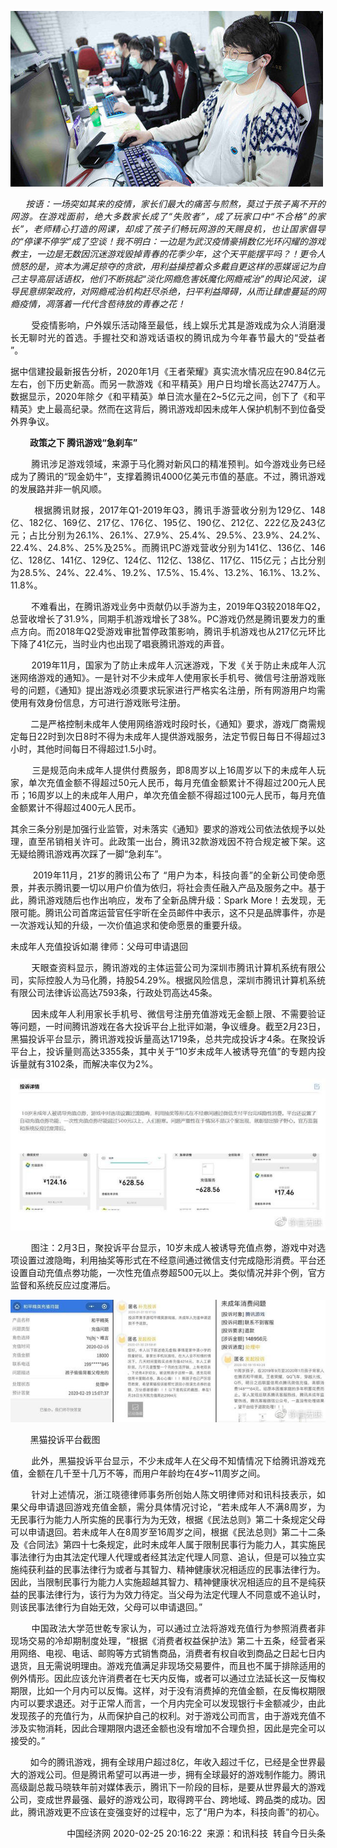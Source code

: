 <p><img src="https://raw.githubusercontent.com/ZjzMisaka/iaders/master/img/2020/03/29de2-0067hHJjly1gcmq1f5at0j30dw07t46r.jpg"></p>
<p align="justify">&nbsp; &nbsp; &nbsp;<i> 按语：一场突如其来的疫情，家长们最大的痛苦与煎熬，莫过于孩子离不开的网游。在游戏面前，绝大多数家长成了“失败者”，成了玩家口中“不合格”的家长”，老师精心打造的网课，却成了孩子们畅玩网游的天赐良机，也让国家倡导的“停课不停学”成了空谈！我不明白：一边是为武汉疫情豪捐数亿光环闪耀的游戏教主，一边是无数因沉迷游戏毁掉青春的花季少年，这个天平能摆平吗？！更令人愤怒的是，资本为满足掠夺的贪欲，用利益操控着众多戴自更这样的恶媒谣记为自己主导高层话语权，他们不断挑起“淡化网瘾危害妖魔化网瘾戒治”的舆论风波，误导民意绑架政府，对网瘾戒治机构赶尽杀绝，扫平利益障碍，从而让肆虐蔓延的网瘾疫情，凋落着一代代含苞待放的青春之花！</i><span id="more-8871"></span></p>
<p align="justify">&nbsp; &nbsp; &nbsp; &nbsp; 受疫情影响，户外娱乐活动降至最低，线上娱乐尤其是游戏成为众人消磨漫长无聊时光的首选。手握社交和游戏话语权的腾讯成为今年春节最大的“受益者 ”。</p>
<p align="justify">据中信建投最新报告分析，2020年1月《王者荣耀》真实流水情况应在90.84亿元左右，创下历史新高。而另一款游戏《和平精英》用户日均增长高达2747万人。数据显示，2020年除夕《和平精英》单日流水量在2~5亿元之间，创下了《和平精英》史上最高纪录。然而在这背后，腾讯游戏却因未成年人保护机制不到位备受外界争议。</p>
<p align="justify">&nbsp; &nbsp; &nbsp; &nbsp;<b> 政策之下 腾讯游戏“急刹车”</b></p>
<p align="justify">&nbsp; &nbsp; &nbsp; &nbsp; 腾讯涉足游戏领域，来源于马化腾对新风口的精准预判。如今游戏业务已经成为了腾讯的“现金奶牛”，支撑着腾讯4000亿美元市值的基底。不过，腾讯游戏的发展路并非一帆风顺。</p>
<p align="justify">&nbsp; &nbsp; &nbsp; &nbsp; 根据腾讯财报，2017年Q1-2019年Q3，腾讯手游营收分别为129亿、148亿、182亿、169亿、217亿、176亿、195亿、190亿、212亿、222亿及243亿元；占比分别为26.1%、26.1%、27.9%、25.4%、29.5%、23.9%、24.2%、22.4%、24.8%、25%及25%。而腾讯PC游戏营收分别为141亿、136亿、146亿、128亿、141亿、129亿、124亿、112亿、138亿、117亿、115亿元；占比分别为28.5%、24%、22.4%、19.2%、17.5%、15.4%、13.2%、16.1%、13.2%、11.8%。</p>
<p align="justify">&nbsp; &nbsp; &nbsp; &nbsp; 不难看出，在腾讯游戏业务中贡献仍以手游为主，2019年Q3较2018年Q2，总营收增长了31.9%，同期手机游戏增长了38%。PC游戏仍然是腾讯要发力的重点方向。而2018年Q2受游戏审批暂停政策影响，腾讯手机游戏也从217亿元环比下降了41亿元，当时业内也出现了唱衰腾讯游戏的声音。</p>
<p align="justify">&nbsp; &nbsp; &nbsp; &nbsp; 2019年11月，国家为了防止未成年人沉迷游戏，下发《关于防止未成年人沉迷网络游戏的通知》。一是针对不少未成年人使用家长手机号、微信号注册游戏账号的问题，《通知》提出游戏必须要求玩家进行严格实名注册，所有网游用户均需使用有效身份信息，方可进行游戏账号注册。</p>
<p align="justify">&nbsp; &nbsp; &nbsp; &nbsp; 二是严格控制未成年人使用网络游戏时段时长，《通知》要求，游戏厂商需规定每日22时到次日8时不得为未成年人提供游戏服务，法定节假日每日不得超过3小时，其他时间每日不得超过1.5小时。</p>
<p align="justify">&nbsp; &nbsp; &nbsp; &nbsp; 三是规范向未成年人提供付费服务，即8周岁以上16周岁以下的未成年人玩家，单次充值金额不得超过50元人民币，每月充值金额累计不得超过200元人民币；16周岁以上的未成年人用户，单次充值金额不得超过100元人民币，每月充值金额累计不得超过400元人民币。</p>
<p align="justify">其余三条分别是加强行业监管，对未落实《通知》要求的游戏公司依法依规予以处理，直至吊销相关许可。此政策一出台，腾讯32款游戏因不符合规定被下架。这无疑给腾讯游戏再次踩了一脚“急刹车”。</p>
<p align="justify">&nbsp; &nbsp; &nbsp; &nbsp; 2019年11月，21岁的腾讯公布了 “用户为本，科技向善”的全新公司使命愿景，并表示腾讯要一切以用户价值为依归，将社会责任融入产品及服务之中。基于此，腾讯游戏随后也作出响应，发布了全新品牌升级：Spark More！去发现，无限可能。腾讯公司首席运营官任宇昕在全员邮件中表示，这不只是品牌事件，亦是一次游戏认知的升级，一次价值追求和使命愿景的重要升级。</p>
<p align="justify">未成年人充值投诉如潮 律师：父母可申请退回</p>
<p align="justify">&nbsp; &nbsp; &nbsp; &nbsp; 天眼查资料显示，腾讯游戏的主体运营公司为深圳市腾讯计算机系统有限公司，实际控股人为马化腾，持股54.29%。根据风险信息，深圳市腾讯计算机系统有限公司法律诉讼高达7593条，行政处罚高达45条。</p>
<p align="justify">&nbsp; &nbsp; &nbsp; &nbsp; 因未成年人利用家长手机号、微信号注册充值游戏无金额上限、不需要验证等问题，一时间腾讯游戏在各大投诉平台上批评如潮，争议缠身。截至2月23日，黑猫投诉平台显示，腾讯游戏投诉量高达1719条，总共完成投诉才4条。在聚投诉平台上，投诉量则高达3355条，其中关于“10岁未成年人被诱导充值”的专题内投诉量就有3102条，而解决率仅为2%。</p>
<p class="picbox"><img src="https://raw.githubusercontent.com/ZjzMisaka/iaders/master/img/2020/03/648b3-0067hHJjly1gcmoj1f50jj30hs08ljt0.jpg"></p>
<p align="justify">&nbsp; &nbsp; &nbsp; &nbsp; 图注：2月3日，聚投诉平台显示，10岁未成人被诱导充值点劵，游戏中对选项设置过渡隐晦，利用抽奖等形式在不经意间通过微信支付完成隐形消费。平台还设置自动充值点劵功能，一次性充值点劵超500元以上。类似情况并非个例，官方监督和系统反应过度滞后。</p>
<p class="picbox"><img src="https://raw.githubusercontent.com/ZjzMisaka/iaders/master/img/2020/03/b0529-0067hHJjly1gcmojui84cj30hs06w77j.jpg"></p>
<p align="justify">&nbsp; &nbsp; &nbsp; &nbsp; 黑猫投诉平台截图</p>
<p align="justify">&nbsp; &nbsp; &nbsp; &nbsp; 此外，黑猫投诉平台显示，不少未成年人在父母不知情情况下给腾讯游戏充值，金额在几千至十几万不等，而用户年龄均在4岁~11周岁之间。</p>
<p align="justify">&nbsp; &nbsp; &nbsp; &nbsp; 针对上述情况，浙江晓德律师事务所创始人陈文明律师对和讯科技表示，如果父母申请退回游戏充值金额，需分具体情况讨论，“若未成年人不满8周岁，为无民事行为能力人所实施的民事行为为无效，根据《民法总则》第二十条规定父母可以申请退回。若未成年人在8周岁至16周岁之间，根据《民法总则》第二十二条及《合同法》第四十七条规定，此时未成年人属于限制民事行为能力人，其实施民事法律行为由其法定代理人代理或者经其法定代理人同意、追认，但是可以独立实施纯获利益的民事法律行为或者与其智力、精神健康状况相适应的民事法律行为。因此，当限制民事行为能力人实施超越其智力、精神健康状况相适应的且不是纯获益的民事法律行为，该行为为效力待定。当父母为法定代理人不同意或不追认时，则该民事法律行为自始无效，父母可以申请退回。”</p>
<p align="justify">&nbsp; &nbsp; &nbsp; &nbsp; 中国政法大学范世乾专家认为，可以通过立法将游戏充值行为参照消费者非现场交易的冷却期制度处理，“根据《消费者权益保护法》第二十五条，经营者采用网络、电视、电话、邮购等方式销售商品，消费者有权自收到商品之日起七日内退货，且无需说明理由。游戏充值满足非现场交易要件，而且也不属于排除适用的例外情形。因此应该允许消费者在七天内反悔，或者可以通过立法延长这一反悔权期限，比如一个月内可以反悔。这样，对于没有消费掉的充值金额，在反悔权期限内可以要求退还。对于正常人而言，一个月内完全可以发现银行卡金额减少，由此发现孩子的充值行为，从而保护自己的权利。对于游戏公司而言，由于游戏充值不涉及实物消耗，因此合理期限内退还金额也没有增加不合理负担，因此是完全可以接受的。”</p>
<p align="justify">&nbsp; &nbsp; &nbsp; &nbsp; 如今的腾讯游戏，拥有全球用户超过8亿，年收入超过千亿，已经是全世界最大的游戏公司。但是腾讯希望可以再进一步，拥有全球最好的游戏制作能力。腾讯高级副总裁马晓轶年前对媒体表示，腾讯下一阶段的目标，是要从世界最大的游戏公司，变成世界最强、最好的游戏公司，取得跨平台、跨地域、跨品类的成功。因此，腾讯游戏更不应该在变强变好的过程中，忘了“用户为本，科技向善”的初心。</p>
<p align="right">&nbsp;中国经济网&nbsp;2020-02-25 20:16:22&nbsp; 来源：和讯科技&nbsp; 转自今日头条​​​​</p>